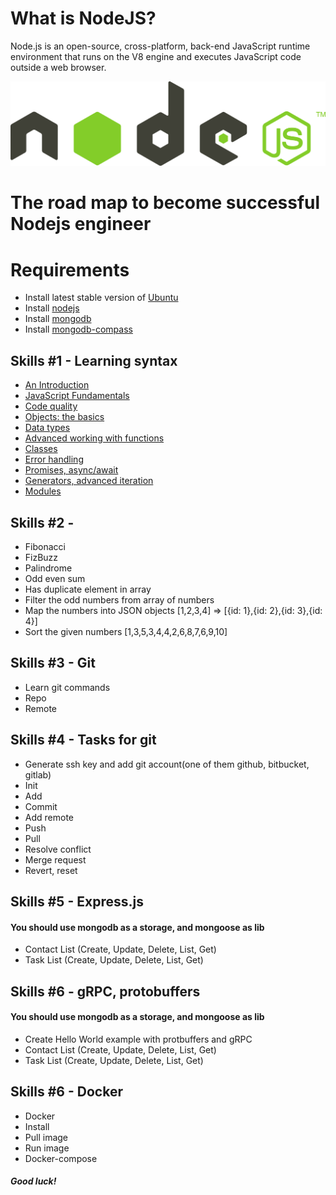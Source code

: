 # What is NodeJS?

Node.js is an open-source, cross-platform, back-end JavaScript runtime environment that runs on the V8 engine and executes JavaScript code outside a web browser.

![nodejs](node.png)

# The road map to become successful Nodejs engineer

# Requirements

- Install latest stable version of [Ubuntu]
- Install [nodejs]
- Install [mongodb]
- Install [mongodb-compass]

## Skills #1 - Learning syntax

-   [An Introduction](https://javascript.info/getting-started)
-   [JavaScript Fundamentals](https://javascript.info/first-steps)
-   [Code quality](https://javascript.info/code-quality)
-   [Objects: the basics](https://javascript.info/object-basics)
-   [Data types](https://javascript.info/data-types)
-   [Advanced working with functions](https://javascript.info/advanced-functions)
-   [Classes](https://javascript.info/classes)
-   [Error handling](https://javascript.info/error-handling)
-   [Promises, async/await](https://javascript.info/async)
-   [Generators, advanced iteration](https://javascript.info/generators-iterators)
-   [Modules](https://javascript.info/modules)

## Skills #2 -

-   Fibonacci
-   FizBuzz
-   Palindrome
-   Odd even sum
-   Has duplicate element in array
-   Filter the odd numbers from array of numbers
-   Map the numbers into JSON objects [1,2,3,4] => [{id: 1},{id: 2},{id: 3},{id: 4}]
-   Sort the given numbers [1,3,5,3,4,4,2,6,8,7,6,9,10]

## Skills #3 - Git

-   Learn git commands
-   Repo
-   Remote

## Skills #4 - Tasks for git

-   Generate ssh key and add git account(one of them github, bitbucket, gitlab)
-   Init
-   Add
-   Commit
-   Add remote
-   Push
-   Pull
-   Resolve conflict
-   Merge request
-   Revert, reset

## Skills #5 - Express.js

#### You should use mongodb as a storage, and mongoose as lib

-   Contact List (Create, Update, Delete, List, Get)
-   Task List (Create, Update, Delete, List, Get)

## Skills #6 - gRPC, protobuffers

#### You should use mongodb as a storage, and mongoose as lib

-   Create Hello World example with protbuffers and gRPC
-   Contact List (Create, Update, Delete, List, Get)
-   Task List (Create, Update, Delete, List, Get)

## Skills #6 - Docker

-   Docker
-   Install
-   Pull image
-   Run image
-   Docker-compose

##### Good luck!

[ubuntu]: https://ubuntu.com/
[nodejs]: https://nodejs.org/
[mongodb]: https://www.mongodb.com/3
[mongodb-compass]: https://www.mongodb.com/products/compass
